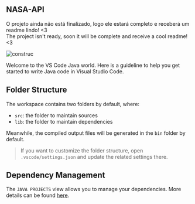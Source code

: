 ## NASA-API

O projeto ainda não está finalizado, logo ele estará completo e receberá um readme lindo! <3 <br>
The project isn't ready, soon it will be complete and receive a cool readme! <3

![construc](https://user-images.githubusercontent.com/88407056/180439865-c030c009-cb2e-4852-9667-402d9db91367.png)

Welcome to the VS Code Java world. Here is a guideline to help you get started to write Java code in Visual Studio Code.

## Folder Structure

The workspace contains two folders by default, where:

- `src`: the folder to maintain sources
- `lib`: the folder to maintain dependencies

Meanwhile, the compiled output files will be generated in the `bin` folder by default.

> If you want to customize the folder structure, open `.vscode/settings.json` and update the related settings there.

## Dependency Management

The `JAVA PROJECTS` view allows you to manage your dependencies. More details can be found [here](https://github.com/microsoft/vscode-java-dependency#manage-dependencies).
